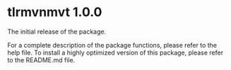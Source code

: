 # tlrmvnmvt 1.0.0

The initial release of the package.

For a complete description of the package functions, please refer to the help file. To install a highly optimized version of this package, please refer to the README.md file. 
